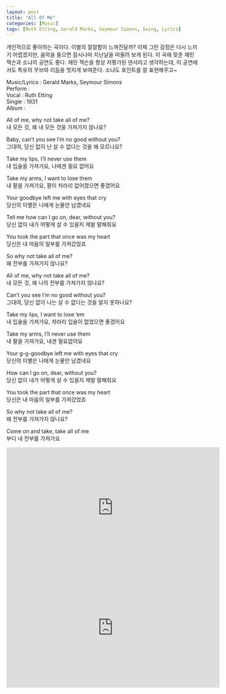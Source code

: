 ```yaml
---
layout: post
title: "All Of Me"
categories: [Music]
tags: [Ruth Etting, Gerald Marks, Seymour Simons, Swing, Lyrics]
---
```


개인적으로 좋아하는 곡이다. 이별의 절절함이 느껴진달까? 이제 그런 감정은 다시 느끼기 어렵겠지만, 음악을 들으면 잠시나마 지난날을 떠올려 보게 된다. 이 곡에 맞춘 재민 잭슨과 소냐의 공연도 좋다. 재민 잭슨을 항상 저평가된 댄서라고 생각하는데, 이 공연에서도 특유의 무브와 리듬을 멋지게 보여준다. 소냐도 포인트를 잘 표현해주고~

Music/Lyrics : Gerald Marks, Seymour Simons  
Perform :    
Vocal : Ruth Etting  
Single : 1931   
Album :   

All of me, why not take all of me?  
내 모든 것, 왜 내 모든 것을 가져가지 않나요?  

Baby, can’t you see I’m no good without you?  
그대여, 당신 없이 난 살 수 없다는 것을 왜 모르나요?  

Take my lips, I’ll never use them  
내 입술을 가져가요, 나에겐 필요 없어요  

Take my arms, I want to lose them  
내 팔을 가져가요, 팔이 차라리 없어졌으면 좋겠어요  

Your goodbye left me with eyes that cry  
당신의 이별은 나에게 눈물만 남겼네요  

Tell me how can I go on, dear, without you?  
당신 없이 내가 어떻게 살 수 있을지 제발 말해줘요  

You took the part that once was my heart  
당신은 내 마음의 일부를 가져갔었죠  

So why not take all of me?  
왜 전부를 가져가지 않나요?  

All of me, why not take all of me?  
내 모든 것, 왜 나의 전부를 가져가지 않나요?  

Can’t you see I’m no good without you?  
그대여, 당신 없이 나는 살 수 없다는 것을 알지 못하나요?  

Take my lips, I want to lose ’em  
내 입술을 가져가요, 차라리 입술이 없었으면 좋겠어요  

Take my arms, I’ll never use them  
내 팔을 가져가요, 내겐 필요없어요  

Your g-g-goodbye left me with eyes that cry  
당신의 이별은 나에게 눈물만 남겼네요  

How can I go on, dear, without you?  
당신 없이 내가 어떻게 살 수 있을지 제발 말해줘요  

You took the part that once was my heart  
당신은 내 마음의 일부를 가져갔었죠  

So why not take all of me?  
왜 전부를 가져가지 않나요?  

Come on and take, take all of me  
부디 내 전부를 가져가요  

<iframe width="560" height="315" src="https://www.youtube.com/embed/Sr_EX9Ppfjw" title="YouTube video player" frameborder="0" allow="accelerometer; autoplay; clipboard-write; encrypted-media; gyroscope; picture-in-picture" allowfullscreen></iframe>

<iframe width="560" height="315" src="https://www.youtube.com/embed/2-l3JjRU4LA" title="YouTube video player" frameborder="0" allow="accelerometer; autoplay; clipboard-write; encrypted-media; gyroscope; picture-in-picture" allowfullscreen></iframe>
